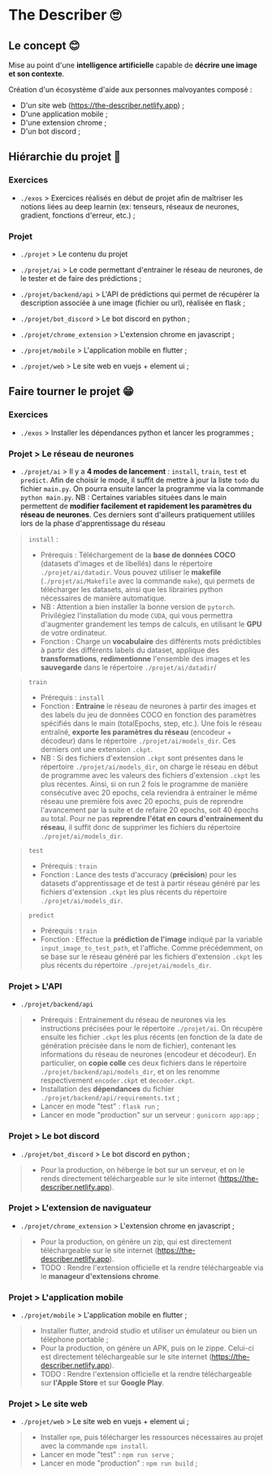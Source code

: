 # The Describer 🙄

## Le concept 😊

Mise au point d'une **intelligence artificielle** capable de **décrire une image et son contexte**.

Création d'un écosystème d'aide aux personnes malvoyantes composé :
- D'un site web (https://the-describer.netlify.app) ;
- D'une application mobile ;
- D'une extension chrome ;
- D'un bot discord ;

## Hiérarchie du projet 🤔

### Exercices

- `./exos` > Exercices réalisés en début de projet afin de maîtriser les notions liées au deep learnin (ex: tenseurs, réseaux de neurones, gradient, fonctions d'erreur, etc.) ;

### Projet

- `./projet` > Le contenu du projet 

- `./projet/ai` > Le code permettant d'entrainer le réseau de neurones, de le tester et de faire des prédictions ;
	
- `./projet/backend/api` > L'API de prédictions qui permet de récupérer la description associée à une image (fichier ou url), réalisée en flask ;
	
- `./projet/bot_discord` > Le bot discord en python ;
	
- `./projet/chrome_extension` > L'extension chrome en javascript ;
	
- `./projet/mobile` > L'application mobile en flutter ;
	
- `./projet/web` > Le site web en vuejs + element ui ;

## Faire tourner le projet 😁

### Exercices

- `./exos` > Installer les dépendances python et lancer les programmes ;

### Projet > Le réseau de neurones

- `./projet/ai` > Il y a **4 modes de lancement** : `install`, `train`, `test` et `predict`. Afin de choisir le mode, il suffit de mettre à jour la liste `todo` du fichier `main.py`. On pourra ensuite lancer la programme via la commande `python main.py`. NB : Certaines variables situées dans le main permettent de **modifier facilement et rapidement les paramètres du réseau de neurones**. Ces derniers sont d'ailleurs pratiquement utililes lors de la phase d'apprentissage du réseau

> `install` : 
> - Prérequis :  Téléchargement de la **base de données COCO** (datasets d'images et de libellés) dans le répertoire `./projet/ai/datadir`. Vous pouvez utiliser le **makefile** (`./projet/ai/Makefile` avec la commande `make`), qui permets de télécharger les datasets, ainsi que les librairies python nécessaires de manière automatique. 
> - NB : Attention a bien installer la bonne version de `pytorch`. Privilégiez l'installation du mode `CUDA`, qui vous permettra d'augmenter grandement les temps de calculs, en utilisant le **GPU** de votre ordinateur.
> - Fonction : Charge un **vocabulaire** des différents mots prédictibles à partir des différents labels du dataset, applique des **transformations**, **redimentionne** l'ensemble des images et les **sauvegarde** dans le répertoire `./projet/ai/datadir`/

> `train`
> - Prérequis : `install`
> - Fonction : **Entraine** le réseau de neurones à partir des images et des labels du jeu de données COCO en fonction des paramètres spécifiés dans le main (totalEpochs, step, etc.). Une fois le réseau entraîné, **exporte les paramètres du réseau** (encodeur + décodeur) dans le répertoire `./projet/ai/models_dir`. Ces derniers ont une extension `.ckpt`. 
> - NB : Si des fichiers d'extension `.ckpt` sont présentes dans le répertoire `./projet/ai/models_dir`, on charge le réseau en début de programme avec les valeurs des fichiers d'extension `.ckpt` les plus récentes. Ainsi, si on run 2 fois le programme de manière consécutive avec 20 epochs, cela reviendra à entrainer le même réseau une première fois avec 20 epochs, puis de reprendre l'avancement par la suite et de refaire 20 epochs, soit 40 épochs au total. Pour ne pas **reprendre l'état en cours d'entrainement du réseau**, il suffit donc de supprimer les fichiers du répertoire `./projet/ai/models_dir`.

> `test`
> - Prérequis : `train`
> - Fonction : Lance des tests d'accuracy (**précision**) pour les datasets d'apprentissage et de test à partir réseau généré par les fichiers d'extension `.ckpt` les plus récents du répertoire `./projet/ai/models_dir`. 

> `predict`
> - Prérequis : `train`
> - Fonction : Effectue la **prédiction de l'image** indiqué par la variable `input_image_to_test_path`, et l'affiche. Comme précédemment, on se base sur le réseau généré par les fichiers d'extension `.ckpt` les plus récents du répertoire `./projet/ai/models_dir`. 

### Projet > L'API
	
- `./projet/backend/api` 
> - Prérequis : Entrainement du réseau de neurones via les instructions précisées pour le répertoire `./projet/ai`. On récupère ensuite les fichier `.ckpt` les plus récents (en fonction de la date de génération précisée dans le nom de fichier), contenant les informations du réseau de neurones (encodeur et décodeur). En particulier, on **copie colle** ces deux fichiers dans le répertoire `./projet/backend/api/models_dir`, et on les renomme respectivement `encoder.ckpt` et `decoder.ckpt`.
> - Installation des **dépendances** du fichier `./projet/backend/api/requirements.txt` ; 
> - Lancer en mode "test" : `flask run` ;
> - Lancer en mode "production" sur un serveur : `gunicorn app:app` ;

### Projet > Le bot discord
	
- `./projet/bot_discord` > Le bot discord en python ;
> - Pour la production, on héberge le bot sur un serveur, et on le rends directement téléchargeable sur le site internet (https://the-describer.netlify.app).
	
### Projet > L'extension de naviguateur

- `./projet/chrome_extension` > L'extension chrome en javascript ;
> - Pour la production, on génère un zip, qui est directement téléchargeable sur le site internet (https://the-describer.netlify.app).
> - TODO : Rendre l'extension officielle et la rendre téléchargeable via le **manageur d'extensions chrome**.
    
### Projet > L'application mobile

- `./projet/mobile` > L'application mobile en flutter ;
> - Installer flutter, android studio et utiliser un émulateur ou bien un téléphone portable ;
> - Pour la production, on génère un APK, puis on le zippe. Celui-ci est directement téléchargeable sur le site internet (https://the-describer.netlify.app).
> - TODO : Rendre l'extension officielle et la rendre téléchargeable sur **l'Apple Store** et sur **Google Play**.

### Projet > Le site web

- `./projet/web` > Le site web en vuejs + element ui ;
> - Installer `npm`, puis télécharger les ressources nécessaires au projet avec la commande `npm install`.
> - Lancer en mode "test" : `npm run serve` ;
> - Lancer en mode "production" : `npm run build` ; 
    